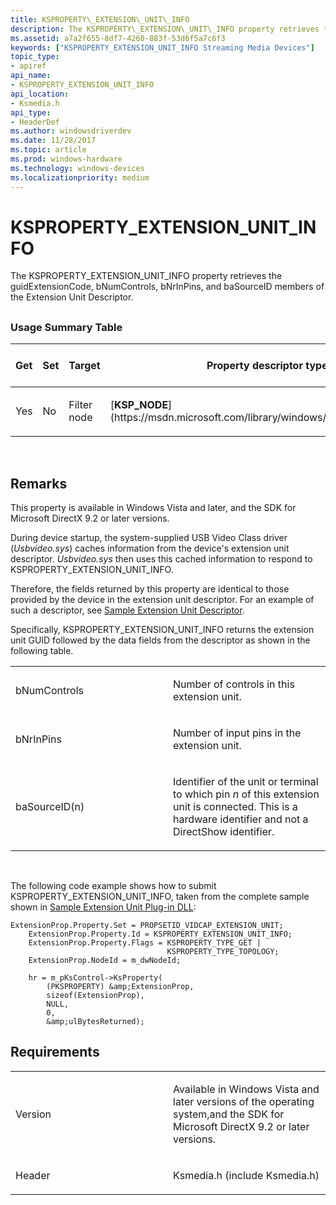 ```yaml
---
title: KSPROPERTY\_EXTENSION\_UNIT\_INFO
description: The KSPROPERTY\_EXTENSION\_UNIT\_INFO property retrieves the guidExtensionCode, bNumControls, bNrInPins, and baSourceID members of the Extension Unit Descriptor.
ms.assetid: a7a2f655-8df7-4260-883f-53d6f5a7c6f3
keywords: ["KSPROPERTY_EXTENSION_UNIT_INFO Streaming Media Devices"]
topic_type:
- apiref
api_name:
- KSPROPERTY_EXTENSION_UNIT_INFO
api_location:
- Ksmedia.h
api_type:
- HeaderDef
ms.author: windowsdriverdev
ms.date: 11/28/2017
ms.topic: article
ms.prod: windows-hardware
ms.technology: windows-devices
ms.localizationpriority: medium
---
```


# KSPROPERTY\_EXTENSION\_UNIT\_INFO


The KSPROPERTY\_EXTENSION\_UNIT\_INFO property retrieves the guidExtensionCode, bNumControls, bNrInPins, and baSourceID members of the Extension Unit Descriptor.

## <span id="ddk_ksproperty_extension_unit_info_ks"></span><span id="DDK_KSPROPERTY_EXTENSION_UNIT_INFO_KS"></span>


### <span id="Usage_Summary_Table"></span><span id="usage_summary_table"></span><span id="USAGE_SUMMARY_TABLE"></span>Usage Summary Table

<table>
<colgroup>
<col width="20%" />
<col width="20%" />
<col width="20%" />
<col width="20%" />
<col width="20%" />
</colgroup>
<thead>
<tr class="header">
<th>Get</th>
<th>Set</th>
<th>Target</th>
<th>Property descriptor type</th>
<th>Property value type</th>
</tr>
</thead>
<tbody>
<tr class="odd">
<td><p>Yes</p></td>
<td><p>No</p></td>
<td><p>Filter node</p></td>
<td><p>[<strong>KSP_NODE</strong>](https://msdn.microsoft.com/library/windows/hardware/ff566720)</p></td>
<td><p>PVOID</p></td>
</tr>
</tbody>
</table>

 

Remarks
-------

This property is available in Windows Vista and later, and the SDK for Microsoft DirectX 9.2 or later versions.

During device startup, the system-supplied USB Video Class driver (*Usbvideo.sys*) caches information from the device's extension unit descriptor. *Usbvideo.sys* then uses this cached information to respond to KSPROPERTY\_EXTENSION\_UNIT\_INFO.

Therefore, the fields returned by this property are identical to those provided by the device in the extension unit descriptor. For an example of such a descriptor, see [Sample Extension Unit Descriptor](https://msdn.microsoft.com/library/windows/hardware/ff568133).

Specifically, KSPROPERTY\_EXTENSION\_UNIT\_INFO returns the extension unit GUID followed by the data fields from the descriptor as shown in the following table.

<table>
<colgroup>
<col width="50%" />
<col width="50%" />
</colgroup>
<tbody>
<tr class="odd">
<td><p>bNumControls</p></td>
<td><p>Number of controls in this extension unit.</p></td>
</tr>
<tr class="even">
<td><p>bNrInPins</p></td>
<td><p>Number of input pins in the extension unit.</p></td>
</tr>
<tr class="odd">
<td><p>baSourceID(n)</p></td>
<td><p>Identifier of the unit or terminal to which pin <em>n</em> of this extension unit is connected. This is a hardware identifier and not a DirectShow identifier.</p></td>
</tr>
</tbody>
</table>

 

The following code example shows how to submit KSPROPERTY\_EXTENSION\_UNIT\_INFO, taken from the complete sample shown in [Sample Extension Unit Plug-in DLL](https://msdn.microsoft.com/library/windows/hardware/ff568134):

```
ExtensionProp.Property.Set = PROPSETID_VIDCAP_EXTENSION_UNIT;
    ExtensionProp.Property.Id = KSPROPERTY_EXTENSION_UNIT_INFO;
    ExtensionProp.Property.Flags = KSPROPERTY_TYPE_GET | 
                                   KSPROPERTY_TYPE_TOPOLOGY;
    ExtensionProp.NodeId = m_dwNodeId;

    hr = m_pKsControl->KsProperty(
        (PKSPROPERTY) &amp;ExtensionProp,
        sizeof(ExtensionProp),
        NULL,
        0,
        &amp;ulBytesReturned);
```

Requirements
------------

<table>
<colgroup>
<col width="50%" />
<col width="50%" />
</colgroup>
<tbody>
<tr class="odd">
<td><p>Version</p></td>
<td><p>Available in Windows Vista and later versions of the operating system,and the SDK for Microsoft DirectX 9.2 or later versions.</p></td>
</tr>
<tr class="even">
<td><p>Header</p></td>
<td>Ksmedia.h (include Ksmedia.h)</td>
</tr>
</tbody>
</table>

 

 





